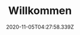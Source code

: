 ---
title: Willkommen
date: 2020-11-05T04:27:58.339Z
draft: false
headline: "Gracias por su interés en la tarjeta de oro de Taiwán"
description: "Esperamos darle la bienvenida a nuestro sitio. Desafortunadamente, la página que ha solicitado actualmente solo está disponible en los siguientes idiomas:"
---
